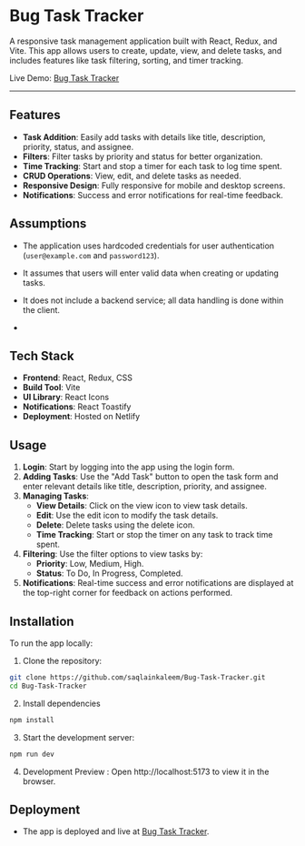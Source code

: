 # Bug Task Tracker
A responsive task management application built with React, Redux, and Vite. This app allows users to create, update, view, and delete tasks, and includes features like task filtering, sorting, and timer tracking.

Live Demo: [Bug Task Tracker](https://bug-task-tracker.netlify.app/)



---

## Features

- **Task Addition**: Easily add tasks with details like title, description, priority, status, and assignee.
- **Filters**: Filter tasks by priority and status for better organization.
- **Time Tracking**: Start and stop a timer for each task to log time spent.
- **CRUD Operations**: View, edit, and delete tasks as needed.
- **Responsive Design**: Fully responsive for mobile and desktop screens.
- **Notifications**: Success and error notifications for real-time feedback.

## Assumptions
- The application uses hardcoded credentials for user authentication (`user@example.com` and `password123`).

- It assumes that users will enter valid data when creating or updating tasks.
- It does not include a backend service; all data handling is done within the client.
- 
## Tech Stack

- **Frontend**: React, Redux, CSS
- **Build Tool**: Vite
- **UI Library**: React Icons
- **Notifications**: React Toastify
- **Deployment**:  Hosted on Netlify

## Usage

1. **Login**: Start by logging into the app using the login form.
2. **Adding Tasks**: Use the "Add Task" button to open the task form and enter relevant details like title, description, priority, and assignee.
3. **Managing Tasks**:
   - **View Details**: Click on the view icon to view task details.
   - **Edit**: Use the edit icon to modify the task details.
   - **Delete**: Delete tasks using the delete icon.
   - **Time Tracking**: Start or stop the timer on any task to track time spent.
4. **Filtering**: Use the filter options to view tasks by:
   - **Priority**: Low, Medium, High.
   - **Status**: To Do, In Progress, Completed.
5. **Notifications**: Real-time success and error notifications are displayed at the top-right corner for feedback on actions performed.

## Installation

To run the app locally:

1. Clone the repository:
```bash
git clone https://github.com/saqlainkaleem/Bug-Task-Tracker.git
cd Bug-Task-Tracker
```
2. Install dependencies
```bash
npm install
```
3. Start the development server:
```bash
npm run dev
```
4. Development Preview :
Open http://localhost:5173 to view it in the browser.

## Deployment
- The app is deployed and live at [Bug Task Tracker](https://bug-task-tracker.netlify.app/).


